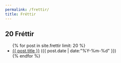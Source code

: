 ```yaml
---
permalink: /frettir/
title: Fréttir
---
```


## 20 Fréttir
<ul class="">
{% for post in site.frettir limit: 20 %}
  <div class="">
    <li>
         <a href="{{ site.baseurl }}{{ post.url }}">{{ post.title }}</a>
         <span>({{ post.date | date:"%Y-%m-%d" }})</span>
    </li>
  </div>
{% endfor %}
</ul>

